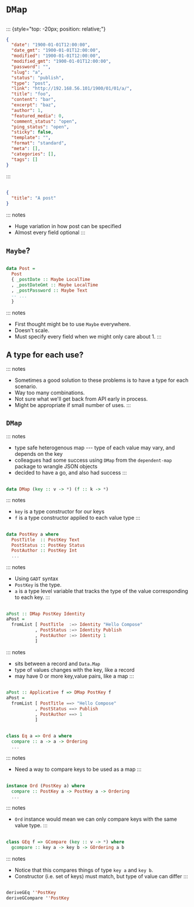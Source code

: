 # `DMap`

##

::: {style="top: -20px; position: relative;"}
```json
{
  "date": "1900-01-01T12:00:00",
  "date_gmt": "1900-01-01T12:00:00",
  "modified": "1900-01-01T12:00:00",
  "modified_gmt": "1900-01-01T12:00:00",
  "password": "",
  "slug": "a",
  "status": "publish",
  "type": "post",
  "link": "http://192.168.56.101/1900/01/01/a/",
  "title": "foo",
  "content": "bar",
  "excerpt": "baz",
  "author": 1,
  "featured_media": 0,
  "comment_status": "open",
  "ping_status": "open",
  "sticky": false,
  "template": "",
  "format": "standard",
  "meta": [],
  "categories": [],
  "tags": []
}
```
:::

##

```json
{
  "title": "A post"
}
```

::: notes
- Huge variation in how post can be specified
- Almost every field optional
:::

## `Maybe`?

##

```haskell
data Post =
  Post
  { _postDate :: Maybe LocalTime
  , _postDateGmt :: Maybe LocalTime
  , _postPassword :: Maybe Text
  -- ...
  }
```

::: notes
- First thought might be to use `Maybe` everywhere.
- Doesn't scale.
- Must specify every field when we might only care about 1.
:::

## A type for each use?

::: notes
- Sometimes a good solution to these problems is to have a type for each scenario.
- Way too many combinations.
- Not sure what we'll get back from API early in process.
- Might be appropriate if small number of uses.
:::

## `DMap`


::: notes
- type safe heterogenous map --- type of each value may vary, and depends on the key
- colleagues had some success using `DMap` from the `dependent-map` package to wrangle JSON objects
- decided to have a go, and also had success
:::

##

```haskell
data DMap (key :: v -> *) (f :: k -> *)
```

::: notes
- `key` is a type constructor for our keys
- `f` is a type constructor applied to each value type
:::

##

```haskell
data PostKey a where
  PostTitle  :: PostKey Text
  PostStatus :: PostKey Status
  PostAuthor :: PostKey Int
  ...
```

::: notes
- Using `GADT` syntax
- `PostKey` is the type.
- `a` is a type level variable that tracks the type of the value corresponding to each key.
:::

##

```haskell
aPost :: DMap PostKey Identity
aPost =
  fromList [ PostTitle  :=> Identity "Hello Compose"
           , PostStatus :=> Identity Publish
           , PostAuthor :=> Identity 1
           ]
```

::: notes
- sits between a record and `Data.Map`
- type of values changes with the key, like a record
- may have 0 or more key,value pairs, like a map
:::

##

```haskell
aPost :: Applicative f => DMap PostKey f
aPost =
  fromList [ PostTitle ==> "Hello Compose"
           , PostStatus ==> Publish
           , PostAuthor ==> 1
           ]
```

##

```haskell
class Eq a => Ord a where
  compare :: a -> a -> Ordering
  ...

```

::: notes
- Need a way to compare keys to be used as a map
:::

##

```haskell
instance Ord (PostKey a) where
  compare :: PostKey a -> PostKey a -> Ordering
  ...

```

::: notes
- `Ord` instance would mean we can only compare keys with the same value type.
:::

##

```haskell
class GEq f => GCompare (key :: v -> *) where
  gcompare :: key a -> key b -> GOrdering a b 
```

::: notes
- Notice that this compares things of type `key a` and `key b`.
- Constructor (i.e. set of keys) must match, but type of value can differ
:::

##

```haskell
deriveGEq ''PostKey
deriveGCompare ''PostKey
```

<!--
##

```haskell
deriveGEq ''PostKey
deriveGCompare ''PostKey
deriveGShow ''PostKey
```

::: notes
Same story with showing keys
:::

## What about values?

::: notes
- So far only have classes for keys
- e.g. if we want to `Show` or compare a `DMap`, we need to handle its values
:::

##

::: {style="width: 110%; position: relative; left: -20px;"}
```haskell
instance forall k (key :: k -> *) (f :: k -> *).
         ShowTag key f
         => Show (DMap key f)
```
:::

::: notes
- This is provided by `dependent-map`, but we need a `ShowTag` instance
:::

##

```haskell
instance Show1 f => ShowTag PostKey f where
  showTaggedPrec ::
    forall (a :: k).
    key a -> Int -> f a -> ShowS
 
```

::: notes
- Given a key, return the function required to define a `Show` instance for `f a`
- The equation for every constructor is the same
- Key is like a proxy --- only used to determine the type of the value we want to show
- Seems like we should be able to write this.
- GHC can't determine the constraint is met without a value
:::

##

```haskell
instance Show1 f => ShowTag PostKey f where
  showTaggedPrec ::
    forall (a :: k).
    key a -> Int -> f a -> ShowS
  showTaggedPrec _ = showsPrec1
```

::: notes
- Given a key, return the function required to define a `Show` instance for `f a`
- The equation for every constructor is the same
- Key is like a proxy --- only used to determine the type of the value we want to show
- Seems like we should be able to write this.
- GHC can't determine the constraint is met without a value
:::

##

```haskell
instance ShowTag PostKey f where
  showTaggedPrec PostTitle = showsPrec1
  showTaggedPrec PostId = showsPrec1
  showTaggedPrec PostAuthor = showsPrec1
  ...
```

##

::: {style="width: 125%; position: relative; left: -120px;"}
```haskell
deriveShowTag ::
  Name -> DecsQ
deriveShowTag n = do
  keyType <- reify n
  let
    mkEq conName = clause [conP conName []] (normalB (varE 'showsPrec1)) []
    mkDecl = \case
      (GadtC [conName] _bangTypes _ty) -> mkEq conName
      _ -> fail "Can only deriveShowTag with GADT constructors"
    decl = case keyType of
      TyConI (DataD _ctx _n _tyvars _kind cons _deriving) ->
        funD 'showTaggedPrec $ fmap mkDecl cons
      _ -> fail "Can only deriveShowTag with a type constructor"
  f' <- varT <$> newName "f"
  let c = cxt [appT (conT ''Show1) f']
  pure <$> instanceD c (foldl appT (conT ''ShowTag) [conT n, f']) [decl]
```
:::

##

::: {style="width: 125%; position: relative; left: -120px;"}
```haskell
class GEq tag => EqTag (tag :: k -> *) (f :: k -> *) where
  eqTagged :: forall (a :: k). tag a -> tag a -> f a -> f a -> Bool
  
  
  
  
  
 
```
:::

::: notes
Similar to `ShowTag`, `dependent-sum` also defines `EqTag`
:::

##

::: {style="width: 125%; position: relative; left: -120px;"}
```haskell
class GEq tag => EqTag (tag :: k -> *) (f :: k -> *) where
  eqTagged :: forall (a :: k). tag a -> tag a -> f a -> f a -> Bool
  
class FromJSONViaKey k f where
  parseJSONViaKey ::  k a -> Value -> Parser (f a)

class ToJSONViaKey k f where
  toJSONViaKey :: k a -> f a -> Value
```
:::

::: notes
- We'd also like Aeson instances
:::

##

::: {style="width: 125%; position: relative; left: -120px;"}
```haskell
deriveClassForGADT ::
  Name
  -> Name
  -> Name
  -> Name
  -> Name
  -> DecsQ
deriveClassForGADT klass ctx ty method f = do
  keyType <- reify ty
  let
    mkEq conName = clause [conP conName []] (normalB (varE f)) []
    mkDecl = \case
      (GadtC [conName] _bangTypes _ty) -> mkEq conName
      _ -> fail "Can only deriveFromJSONViaKey with GADT constructors"
    decl = case keyType of
      TyConI (DataD _ctx _n _tyvars _kind cons _deriving) ->
        funD method $ fmap mkDecl cons
      _ -> fail "Can only deriveFromJSONViaKey with a type constructor"
  f' <- varT <$> newName "f"
  let c = cxt [appT (conT ctx) f']
  pure <$> instanceD c (foldl appT (conT klass) [conT ty, f']) [decl]
```
:::

::: notes
`EqTag` isn't quite the same shape, but our Aeson instances and `ShowTag` are all exactly the same
shape, so we can pull out the common bits.
:::

##

```haskell
deriveFromJSONViaKey n =
  deriveClassForGADT ''FromJSONViaKey
                     ''FromJSON1
                     n
                     'parseJSONViaKey
                     'parseJSON1
```

-->
